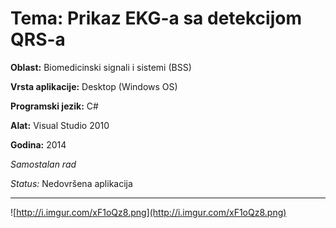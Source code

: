 # **Tema:** Prikaz EKG-a sa detekcijom QRS-a

**Oblast:** Biomedicinski signali i sistemi (BSS)

**Vrsta aplikacije:** Desktop (Windows OS)

**Programski jezik:** C#

**Alat:** Visual Studio 2010

**Godina:** 2014

*Samostalan rad*

*Status:* Nedovršena aplikacija

---

![http://i.imgur.com/xF1oQz8.png](http://i.imgur.com/xF1oQz8.png)
